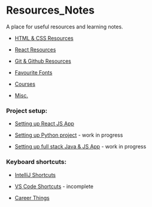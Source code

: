 # Resources_Notes

A place for useful resources and learning notes.


- [HTML & CSS Resources](https://github.com/Corrine2212/Resources_Notes/blob/main/HTML%20%26%20CSS%20Resources.md)

- [React Resources](https://github.com/Corrine2212/Resources_Notes/blob/main/React%20Resources.md)

- [Git & Github Resources](https://github.com/Corrine2212/Resources_Notes/blob/main/Git%20%26%20Github%20Resources.md)

- [Favourite Fonts](https://github.com/Corrine2212/Resources_Notes/blob/main/Favourite%20Fonts.md)

- [Courses](https://github.com/Corrine2212/Resources_Notes/blob/main/Courses.md)

- [Misc.](https://github.com/Corrine2212/Resources_Notes/blob/main/Misc..md)


### Project setup:  
- [Setting up React JS App](https://github.com/Corrine2212/Resources_Notes/blob/main/Instructions%20for%20setting%20up%20React%20JS%20project.md)

- [Setting up Python project]() - work in progress

- [Setting up full stack Java & JS App](https://github.com/Corrine2212/Resources_Notes/blob/main/PROJECT%20GUIDES%20%26%20INSTRUCTIONS/Instructions%20for%20setting%20up%20Java%20%26%20JS%20App.md) - work in progress


### Keyboard shortcuts:  
- [IntelliJ Shortcuts](https://github.com/Corrine2212/Resources_Notes/blob/main/IntelliJ%20Shortcuts.md)

- [VS Code Shortcuts](https://github.com/Corrine2212/Resources_Notes/blob/main/Shortcuts%20%26%20Commands/VS%20Code%20Shortcuts.md) - incomplete


- [Career Things](https://github.com/Corrine2212/Resources_Notes/blob/main/Career%20Things.md)
